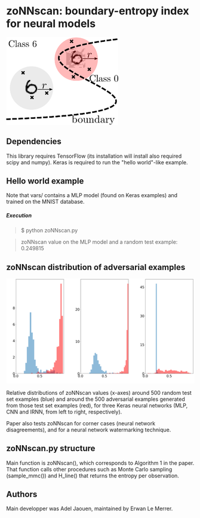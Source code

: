 # zoNNscan:  boundary-entropy index for neural models


<img src="./pics/boundaries-spl.png" width="300">

## Dependencies

This library requires TensorFlow (its installation will install also required scipy and numpy).
Keras is required to run the "hello world"-like example.

## Hello world example

Note that vars/ contains a MLP model (found on Keras examples) and trained on the MNIST database.

##### Execution
> $ python zoNNscan.py

> zoNNscan value on the MLP model and a random test example: 0.249815

## zoNNscan distribution of adversarial examples

<img src="./pics/fgm1.png" width="550">

Relative  distributions of zoNNscan values (x-axes) around  500  random  test  set  examples  (blue)  and  around the 500 adversarial examples generated from those test set examples  (red),  for  three Keras neural networks  (MLP,  CNN  and IRNN, from left to right, respectively).

Paper also tests zoNNscan for corner cases (neural network disagreements), and for a neural network watermarking technique.

## zoNNscan.py structure
Main function is zoNNscan(), which corresponds to Algorithm 1 in the paper. That function calls other procedures such as Monte Carlo sampling (sample_mmc()) and H_line() that returns the entropy per observation.


## Authors
Main developper was Adel Jaouen, maintained by Erwan Le Merrer.
